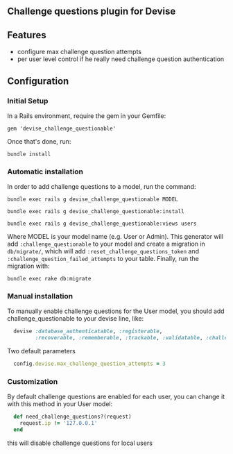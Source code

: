 ## Challenge questions plugin for Devise

## Features

* configure max challenge question attempts
* per user level control if he really need challenge question authentication

## Configuration

### Initial Setup

In a Rails environment, require the gem in your Gemfile:

    gem 'devise_challenge_questionable'

Once that's done, run:

    bundle install


### Automatic installation

In order to add challenge questions to a model, run the command:

    bundle exec rails g devise_challenge_questionable MODEL
    
    bundle exec rails g devise_challenge_questionable:install
    
    bundle exec rails g devise_challenge_questionable:views users

Where MODEL is your model name (e.g. User or Admin). This generator will add `:challenge_questionable` to your model
and create a migration in `db/migrate/`, which will add `:reset_challenge_questions_token` and `:challenge_question_failed_attempts` to your table.
Finally, run the migration with:

    bundle exec rake db:migrate


### Manual installation

To manually enable challenge questions for the User model, you should add challenge_questionable to your devise line, like:

```ruby
  devise :database_authenticatable, :registerable,
         :recoverable, :rememberable, :trackable, :validatable, :challenge_questionable
```

Two default parameters

```ruby
  config.devise.max_challenge_question_attempts = 3
```

### Customization

By default challenge questions are enabled for each user, you can change it with this method in your User model:

```ruby
  def need_challenge_questions?(request)
    request.ip != '127.0.0.1'
  end
```

this will disable challenge questions for local users

